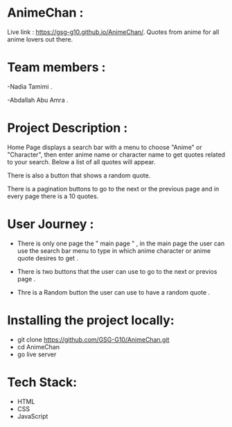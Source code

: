 # AnimeChan :

Live link : https://gsg-g10.github.io/AnimeChan/.
Quotes from anime for all anime lovers out there.

# Team members :

-Nadia Tamimi .

-Abdallah Abu Amra .

# Project Description :

Home Page displays a search bar with a menu to choose "Anime" or "Character", then enter anime name or character name to get quotes related to your search. Below a list of all quotes will appear.

There is also a button that shows a random quote.

There is a pagination buttons to go to the next or the previous page and in every page there is a 10 quotes.

# User Journey :

- There is only one page the " main page " , in the main page the user can use the search bar menu to type in which anime character or anime quote desires to get .

- There is two buttons that the user can use to go to the next or previos page .

- Thre is a Random button the user can use to have a random quote .

# Installing the project locally:

- git clone https://github.com/GSG-G10/AnimeChan.git
- cd AnimeChan
- go live server

# Tech Stack:

- HTML
- CSS
- JavaScript

